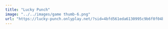 ```yaml
---
title: "Lucky Punch"
image: "../../images/game thumb-6.png"
url: "https://lucky-punch.onlyplay.net/?sid=4bfd561eda6130995c9b6f0f04b06c16f8c82a1775e0bc9c1658a3228f7c76389ce34266c25d5a24406914a565cecbf8bcfbf2c68ee360b834ff855445687762&gid=8133719&api=api.onlyplay.net/api&pid=1"
---
```


